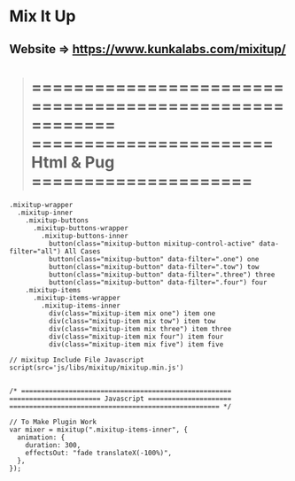 # Mix It Up
## Website => https://www.kunkalabs.com/mixitup/



>========================================================
>======================= Html & Pug =====================
>========================================================

```
.mixitup-wrapper
  .mixitup-inner
    .mixitup-buttons
      .mixitup-buttons-wrapper
        .mixitup-buttons-inner
          button(class="mixitup-button mixitup-control-active" data-filter="all") All Cases
          button(class="mixitup-button" data-filter=".one") one
          button(class="mixitup-button" data-filter=".tow") tow
          button(class="mixitup-button" data-filter=".three") three
          button(class="mixitup-button" data-filter=".four") four
    .mixitup-items
      .mixitup-items-wrapper
        .mixitup-items-inner
          div(class="mixitup-item mix one") item one
          div(class="mixitup-item mix tow") item tow
          div(class="mixitup-item mix three") item three
          div(class="mixitup-item mix four") item four
          div(class="mixitup-item mix five") item five

// mixitup Include File Javascript
script(src='js/libs/mixitup/mixitup.min.js') 
```
```

/* =====================================================
======================= Javascript =====================
===================================================== */

// To Make Plugin Work
var mixer = mixitup(".mixitup-items-inner", {
  animation: {
    duration: 300,
    effectsOut: "fade translateX(-100%)",
  },
});
```



